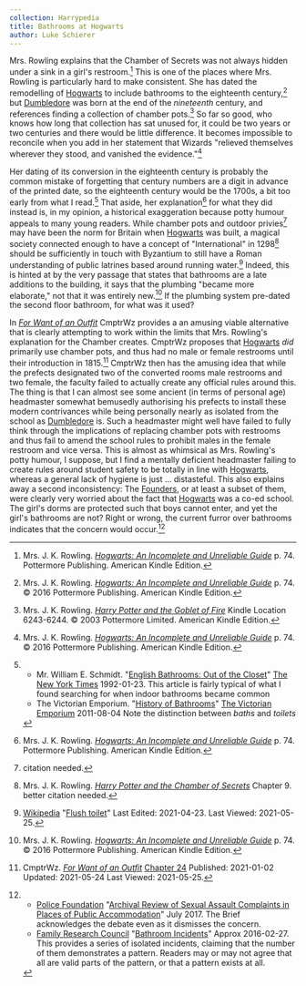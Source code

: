 ```yaml
---
collection: Harrypedia
title: Bathrooms at Hogwarts
author: Luke Schierer
---
```


Mrs. Rowling explains that the Chamber of Secrets was not always hidden under a
sink in a girl's restroom.[^210525-1] This is one of the places where Mrs.
Rowling is particularly hard to make consistent. She has dated the remodelling
of [Hogwarts] to include bathrooms to the eighteenth century,[^210928-1] but
[Dumbledore] was born at the end of the _nineteenth_ century, and references
finding a collection of chamber pots.[^210928-2] So far so good, who knows
how long that collection has sat unused for, it could be two years or two
centuries and there would be little difference. It becomes impossible to
reconcile when you add in her statement that Wizards "relieved themselves
wherever they stood, and vanished the evidence."[^210928-3]

Her dating of its conversion in the eighteenth century is probably the common
mistake of forgetting that century numbers are a digit in advance of the printed
date, so the eighteenth century would be the 1700s, a bit too early from what I
read.[^210525-2] That aside, her explanation[^210525-3] for what they did
instead is, in my opinion, a historical exaggeration because potty humour
appeals to many young readers. While chamber pots and outdoor
privies[^210525-4] may have been the norm for Britain when [Hogwarts] was built, a
magical society connected enough to have a concept of "International" in
1298[^210525-5] should be sufficiently in touch with Byzantium to still have a
Roman understanding of public latrines based around running water.[^210525-6]
Indeed, this is hinted at by the very passage that states that bathrooms are a
late additions to the building, it says that the plumbing "became more
elaborate," not that it was entirely new.[^210928-4] If the plumbing system
pre-dated the second floor bathroom, for what was it used?

In _[For Want of an Outfit][FWO1]_ CmptrWz provides a an amusing viable
alternative that is clearly attempting to work within the limits that Mrs.
Rowling's explanation for the Chamber creates. CmptrWz proposes that [Hogwarts]
_did_ primarily use chamber pots, and thus had no male or female restrooms until
their introduction in 1815.[^210525-7] CmptrWz then has the amusing idea that
while the prefects designated two of the converted rooms male restrooms and two
female, the faculty failed to actually create any official rules around this.
The thing is that I can almost see some ancient (in terms of personal age)
headmaster somewhat bemusedly authorising his prefects to install these modern
contrivances while being personally nearly as isolated from the school as
[Dumbledore] is. Such a headmaster might well have failed to fully think
through the implications of replacing chamber pots with restrooms and thus fail
to amend the school rules to prohibit males in the female restroom and vice
versa. This is almost as whimsical as Mrs. Rowling's potty humour, I suppose,
but I find a mentally deficient headmaster failing to create rules around
student safety to be totally in line with [Hogwarts], whereas a general lack of
hygiene is just … distasteful. This also explains away a second inconsistency:
The [Founders], or at least a subset of them, were clearly very worried about
the fact that [Hogwarts] was a co-ed school. The girl's dorms are protected
such that boys cannot enter, and yet the girl's bathrooms are not? Right or
wrong, the current furror over bathrooms indicates that the concern would
occur.[^210928-5]

[Founders]: ../founding/
[Dumbledore]: /Harrypedia/people/dumbledore/albus_percival_wulfric_brian//
[Hogwarts]: ../
[FWO1]: https://archiveofourown.org/works/28507302

[^210928-5]:
    - [Police Foundation](https://www.policefoundation.org/)
      "[Archival Review of Sexual Assault Complaints
      in Places of Public
      Accommodation](https://www.policefoundation.org/wp-content/uploads/2017/07/PF_Research-Brief_JULY-2017-FINAL-1.pdf)"
      July 2017. The Brief acknowledges the debate even as it dismisses the
      concern.
    - [Family Research Council](https://frc.org)
      "[Bathroom Incidents](https://downloads.frc.org/EF/EF16F27.pdf)"
      Approx 2016-02-27. This provides a series of isolated incidents, claiming
      that the number of them demonstrates a pattern. Readers may or may not
      agree that all are valid parts of the pattern, or that a pattern exists at
      all.

[^210928-2]:
    Mrs. J. K. Rowling.
    _[Harry Potter and the Goblet of Fire](https://www.goodreads.com/book/show/6.Harry_Potter_and_the_Goblet_of_Fire)_
    Kindle Location 6243-6244.
    © 2003 Pottermore Limited. American Kindle Edition.

[^210928-4]:
    Mrs. J. K. Rowling.
    _[Hogwarts: An Incomplete and Unreliable Guide](https://www.goodreads.com/book/show/31538647-hogwarts)_
    p. 74. © 2016 Pottermore Publishing. American Kindle Edition.

[^210928-3]:
    Mrs. J. K. Rowling.
    _[Hogwarts: An Incomplete and Unreliable Guide](https://www.goodreads.com/book/show/31538647-hogwarts)_
    p. 74. © 2016 Pottermore Publishing. American Kindle Edition.

[^210928-1]:
    Mrs. J. K. Rowling.
    _[Hogwarts: An Incomplete and Unreliable Guide](https://www.goodreads.com/book/show/31538647-hogwarts)_
    p. 74. © 2016 Pottermore Publishing. American Kindle Edition.

[^210525-7]:
    CmptrWz.
    _[For Want of an Outfit](https://archiveofourown.org/works/28507302)_
    [Chapter 24](https://archiveofourown.org/works/28507302/chapters/77941415)
    Published: 2021-01-02 Updated: 2021-05-24 Last Viewed: 2021-05-25.

[^210525-6]:
    [Wikipedia](https://en.wikipedia.org)
    "[Flush toilet](https://en.wikipedia.org/wiki/Flush_toilet#Pre-modern_flush_toilet_systems)"
    Last Edited: 2021-04-23. Last Viewed: 2021-05-25.

[^210525-5]:
    Mrs. J. K. Rowling.
    _[Harry Potter and the Chamber of Secrets](https://www.goodreads.com/book/show/15881.Harry_Potter_and_the_Chamber_of_Secrets)_
    Chapter 9. better citation needed.

[^210525-4]: citation needed.

[^210525-2]:
    - Mr. William E. Schmidt.
      "[English Bathrooms: Out of the Closet](https://www.nytimes.com/1992/01/23/garden/english-bathrooms-out-of-the-closet.html)"
      [The New York Times](https://www.nytimes.com) 1992-01-23.
      This article is fairly typical of what I found searching for when indoor
      bathrooms became common
    - The Victorian Emporium.
      "[History of Bathrooms](https://www.thevictorianemporium.com/publications/history/article/history_of_bathrooms)"
      [The Victorian Emporium](https://www.thevictorianemporium.com) 2011-08-04
      Note the distinction between _baths_ and _toilets_

[^210525-1]:
    Mrs. J. K. Rowling.
    _[Hogwarts: An Incomplete and Unreliable Guide](https://www.goodreads.com/book/show/31538647-hogwarts)_
    p. 74. Pottermore Publishing. American Kindle Edition.

[^210525-3]:
    Mrs. J. K. Rowling.
    _[Hogwarts: An Incomplete and Unreliable Guide](https://www.goodreads.com/book/show/31538647-hogwarts)_
    p. 74. Pottermore Publishing. American Kindle Edition.
